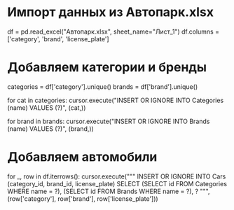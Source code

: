 # Импорт данных из Автопарк.xlsx
df = pd.read_excel("Автопарк.xlsx", sheet_name="Лист_1")
df.columns = ['category', 'brand', 'license_plate']

# Добавляем категории и бренды
categories = df['category'].unique()
brands = df['brand'].unique()

for cat in categories:
    cursor.execute("INSERT OR IGNORE INTO Categories (name) VALUES (?)", (cat,))

for brand in brands:
    cursor.execute("INSERT OR IGNORE INTO Brands (name) VALUES (?)", (brand,))

# Добавляем автомобили
for _, row in df.iterrows():
    cursor.execute("""
        INSERT OR IGNORE INTO Cars (category_id, brand_id, license_plate)
        SELECT 
            (SELECT id FROM Categories WHERE name = ?),
            (SELECT id FROM Brands WHERE name = ?),
            ?
    """, (row['category'], row['brand'], row['license_plate']))
